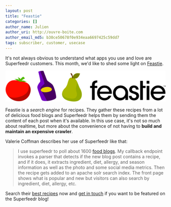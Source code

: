 ```yaml
---
layout: post
title: "Feastie"
categories: []
author_name: Julien
author_uri: http://ouvre-boite.com
author_email_md5: b30ce50678f0e934eaa6697425c59dd7
tags: subscriber, customer, usecase
---
```


It's not always obvious to understand what apps you use and love are Superfeedr customers. This month, we'd like to shed some light on [Feastie](http://www.feastie.com/).

![Feastie](/images/feastie.png)

Feastie is a *search engine* for recipes. They gather these recipes from a lot of delicious food blogs and Superfeedr helps them by sending them the content of each post when it's available. In this use case, it's not so much about realtime, but more about the convenience of not having to **build and maintain an expensive crawler**.

Valerie Coffman describes her use of Superfeedr like that: 

> I use superfeedr to poll about 1600 [food blogs](http://www.feastie.com/recipe-sources). My callback endpoint invokes a parser that detects if the new blog post contains a recipe, and if it does, it extracts ingredient, diet, allergy, and season information as well as the photo and some social media metrics. Then the recipe gets added to an apache solr search index. The front page shows what is popular and new but visitors can also search by ingredient, diet, allergy, etc.


Search their [best recipes](http://www.feastie.com/) now and [get in touch](http://superfeedr.com/about) if you want to be featured on the Superfeedr blog!
